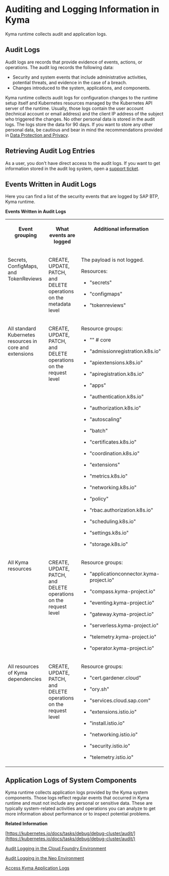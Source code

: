 <!-- loio935e241ca726412597175bef2add8c57 -->

# Auditing and Logging Information in Kyma

Kyma runtime collects audit and application logs.



<a name="loio935e241ca726412597175bef2add8c57__section_jsc_p14_zkb"/>

## Audit Logs

Audit logs are records that provide evidence of events, actions, or operations. The audit log records the following data:

-   Security and system events that include administrative activities, potential threats, and evidence in the case of a breach.
-   Changes introduced to the system, applications, and components.

Kyma runtime collects audit logs for configuration changes to the runtime setup itself and Kubernetes resources managed by the Kubernetes API server of the runtime. Usually, those logs contain the user account \(technical account or email address\) and the client IP address of the subject who triggered the changes. No other personal data is stored in the audit logs. The logs store the data for 90 days. If you want to store any other personal data, be cautious and bear in mind the recommendations provided in [Data Protection and Privacy](data-protection-and-privacy-7e513d3.md).



<a name="loio935e241ca726412597175bef2add8c57__section_kct_3j4_zkb"/>

## Retrieving Audit Log Entries

As a user, you don't have direct access to the audit logs. If you want to get information stored in the audit log system, open a [support ticket](https://support.sap.com/en/index.html).



<a name="loio935e241ca726412597175bef2add8c57__section_mly_gxv_tzb"/>

## Events Written in Audit Logs

Here you can find a list of the security events that are logged by SAP BTP, Kyma runtime.



**Events Written in Audit Logs**


<table>
<tr>
<th valign="top">

Event grouping

</th>
<th valign="top">

What events are logged

</th>
<th valign="top">

Additional information

</th>
</tr>
<tr>
<td valign="top">

Secrets, ConfigMaps, and TokenReviews

</td>
<td valign="top">

CREATE, UPDATE, PATCH, and DELETE operations on the metadata level

</td>
<td valign="top">

The payload is not logged.

Resources:

-   "secrets"

-   "configmaps"

-   "tokenreviews"




</td>
</tr>
<tr>
<td valign="top">

All standard Kubernetes resources in core and extensions

</td>
<td valign="top">

CREATE, UPDATE, PATCH, and DELETE operations on the request level

</td>
<td valign="top">

Resource groups:

-   "" \# core

-   "admissionregistration.k8s.io"

-   "apiextensions.k8s.io"

-   "apiregistration.k8s.io"

-   "apps"

-   "authentication.k8s.io"

-   "authorization.k8s.io"

-   "autoscaling"

-   "batch"

-   "certificates.k8s.io"

-   "coordination.k8s.io"

-   "extensions"

-   "metrics.k8s.io"

-   "networking.k8s.io"

-   "policy"

-   "rbac.authorization.k8s.io"

-   "scheduling.k8s.io"

-   "settings.k8s.io"

-   "storage.k8s.io"




</td>
</tr>
<tr>
<td valign="top">

All Kyma resources

</td>
<td valign="top">

CREATE, UPDATE, PATCH, and DELETE operations on the request level

</td>
<td valign="top">

Resource groups:

-   "applicationconnector.kyma-project.io"

-   "compass.kyma-project.io"

-   "eventing.kyma-project.io"

-   "gateway.kyma-project.io"

-   "serverless.kyma-project.io"

-   "telemetry.kyma-project.io"

-   "operator.kyma-project.io"




</td>
</tr>
<tr>
<td valign="top">

All resources of Kyma dependencies

</td>
<td valign="top">

CREATE, UPDATE, PATCH, and DELETE operations on the request level

</td>
<td valign="top">

Resource groups:

-   "cert.gardener.cloud"

-   "ory.sh"

-   "services.cloud.sap.com"

-   "extensions.istio.io"

-   "install.istio.io"

-   "networking.istio.io"

-   "security.istio.io"

-   "telemetry.istio.io"




</td>
</tr>
</table>



<a name="loio935e241ca726412597175bef2add8c57__section_uf3_xjv_2lb"/>

## Application Logs of System Components

Kyma runtime collects application logs provided by the Kyma system components. Those logs reflect regular events that occurred in Kyma runtime and must not include any personal or sensitive data. These are typically system-related activities and operations you can analyze to get more information about performance or to inspect potential problems.

**Related Information**  


[https://kubernetes.io/docs/tasks/debug/debug-cluster/audit/](https://kubernetes.io/docs/tasks/debug/debug-cluster/audit/)

[Audit Logging in the Cloud Foundry Environment](https://help.sap.com/viewer/65de2977205c403bbc107264b8eccf4b/Cloud/en-US/f92c86ab11f6474ea5579d839051c334.html)

[Audit Logging in the Neo Environment](https://help.sap.com/viewer/ea72206b834e4ace9cd834feed6c0e09/Cloud/en-US/02c39712c1064c96b37c1ea5bc9420dc.html)

[Access Kyma Application Logs](../50-administration-and-ops/access-kyma-application-logs-25180f4.md "Get insights into your applications, microservices, and Functions by viewing the respective logs. To check out real-time logs immediately, use the Kubernetes functionalities - either in Kyma dashboard, or with kubectl.")

